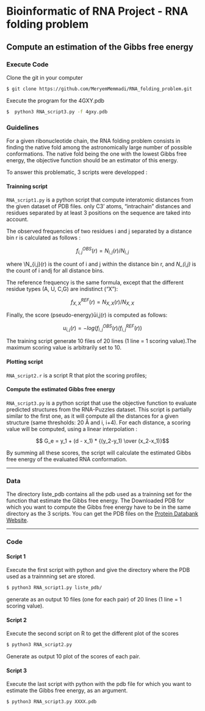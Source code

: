 # Bioinformatic of RNA Project - RNA folding problem
## Compute an estimation of the Gibbs free energy


### Execute Code

Clone the git in your computer

```bash
$ git clone https://github.com/MeryemMemmadi/RNA_folding_problem.git
```

Execute the program for the 4GXY.pdb
```bash
$  python3 RNA_script3.py -f 4gxy.pdb
```

### Guidelines
For a given ribonucleotide chain, the RNA folding problem consists in finding the native fold
among the astronomically large number of possible conformations. The native fold being the
one with the lowest Gibbs free energy, the objective function should be an estimator of this
energy.


To answer this problematic, 3 scripts were developped :

#### Trainning script 

``RNA_script1.py`` is a python script that compute interatomic distances from the given dataset of PDB files. only C3’ atoms, “intrachain” distances and residues separated 
by at least 3 positions on the sequence are taked into account.

The observed frequencies of two residues i and j separated by a distance bin r is calculated as follows : 

$$ f_{i,j} ^{OBS}(r) = { N_{i,j}(r) / N_{i,j} } $$

where \N_{i,j}(r) is the count of i and j within the distance bin r, and *N_(i,j)* is the count of i andj for all distance bins.

The reference frequency is the same formula, except that the different residue types (A, U, C,G) are indistinct (“X”):

$$ f_{X,X} ^{REF}(r) = { N_{X,X}(r) / N_{X,X}} $$

Finally, the score (pseudo-energy)ūi,j(r) is computed as follows:

$$ u_{i,j}(r) = { -log \left( f _{i,j} ^{OBS}(r) / f_{i,j} ^{REF}(r) \right) } $$

The training script generate 10 files of 20 lines (1 line = 1 scoring value).The maximum scoring value is arbitrarily set to 10.


#### Plotting script

``RNA_script2.r`` is a  script R that plot the scoring profiles;


#### Compute the estimated Gibbs free energy

``RNA_script3.py`` is a python script that use the objective function to evaluate predicted structures from the RNA-Puzzles dataset. This script is partially 
similar to the first one, as it will compute all the distances for a given structure (same thresholds: 20 Å and i, i+4). For each distance, a scoring value will
be computed, using a linear interpolation :

$$ G_e = y_1 + (d - x_1) * {(y_2-y_1) \over (x_2-x_1)}$$

By summing all these scores, the script will calculate the estimated Gibbs free energy of the evaluated RNA conformation.

---


### Data
The directory liste_pdb contains all the pdb used as a trainning set for the function that estimate the Gibbs free energy.
The Downloaded PDB for which you want to compute the Gibbs free energy have to be in the same directory as the 3 scripts.
You can get the PDB files on the [Protein Databank Website](https://www.rcsb.org/).


---
### Code

#### Script 1 
Execute the first script with python and give the directory where the PDB used as a trainnning set are stored.

```bash
$ python3 RNA_script1.py liste_pdb/
```
generate as an output 10 files (one for each pair) of 20 lines (1 line = 1 scoring value).

#### Script 2 
Execute the second script on R to get the different plot of the scores

```bash
$ python3 RNA_script2.py
```
Generate as output 10 plot of the scores of each pair.

#### Script 3 
Execute the last script with python with the pdb file for which you want to estimate the Gibbs free energy, as an argument. 

```bash
$ python3 RNA_script3.py XXXX.pdb
```



